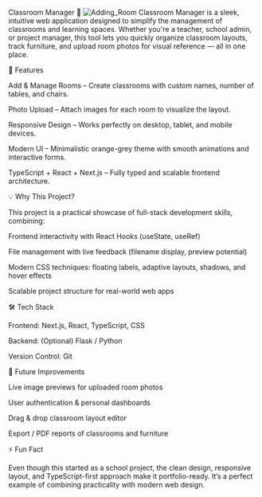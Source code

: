 Classroom Manager 🏫
![Adding_Room]('./assets/Examples/Adding_Room.png')
Classroom Manager is a sleek, intuitive web application designed to simplify the management of classrooms and learning spaces. Whether you're a teacher, school admin, or project manager, this tool lets you quickly organize classroom layouts, track furniture, and upload room photos for visual reference — all in one place.

🚀 Features

Add & Manage Rooms – Create classrooms with custom names, number of tables, and chairs.

Photo Upload – Attach images for each room to visualize the layout.

Responsive Design – Works perfectly on desktop, tablet, and mobile devices.

Modern UI – Minimalistic orange-grey theme with smooth animations and interactive forms.

TypeScript + React + Next.js – Fully typed and scalable frontend architecture.

💡 Why This Project?

This project is a practical showcase of full-stack development skills, combining:

Frontend interactivity with React Hooks (useState, useRef)

File management with live feedback (filename display, preview potential)

Modern CSS techniques: floating labels, adaptive layouts, shadows, and hover effects

Scalable project structure for real-world web apps

🛠 Tech Stack

Frontend: Next.js, React, TypeScript, CSS

Backend: (Optional) Flask / Python

Version Control: Git

📌 Future Improvements

Live image previews for uploaded room photos

User authentication & personal dashboards

Drag & drop classroom layout editor

Export / PDF reports of classrooms and furniture

⚡ Fun Fact

Even though this started as a school project, the clean design, responsive layout, and TypeScript-first approach make it portfolio-ready. It’s a perfect example of combining practicality with modern web design.